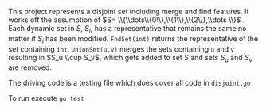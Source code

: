 This project represents a disjoint set including merge and find features. It works off the assumption of $S= \\{\\dots\\{0\\},\\{1\\},\\{2\\},\\dots \\}$ . Each dynamic set in $S$, $S_i$, has a representative that remains the same no matter if $S_i$ has been modified. `FndSet(int)` returns the representative of the set containing `int`. `UnionSet(u,v)` merges the sets containing `u` and `v` resulting in $S_u \\cup S_v$, which gets added to set $S$ and sets $S_u$ and $S_v$ are removed. 

The driving code is a testing file which does cover all code in `disjoint.go`  

To run execute `go test`
